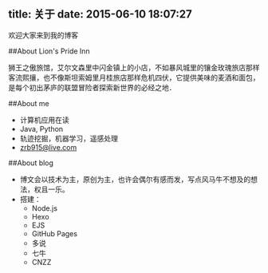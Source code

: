 ﻿title: 关于
date: 2015-06-10 18:07:27
---
欢迎大家来到我的博客

##About Lion's Pride Inn

狮王之傲旅馆，艾尔文森里中闪金镇上的小店，不如暴风城里的镶金玫瑰旅店那样客流熙攘，也不像斯坦索姆里月桂旅店那样危机四伏，它提供美味的麦酒和面包，是每个初出茅庐的联盟冒险者探索新世界的必经之地．

##About me

- 计算机应用在读
- Java,  Python
- 轨迹挖掘，机器学习，遥感处理
- zrb915@live.com

##About blog

- 博文会以技术为主，原创为主，也许会偶尔有感而发，写点风马牛不想及的想法，权且一乐。
- 搭建：
	- Node.js
	- Hexo
	- EJS
	- GitHub Pages
	- 多说
	- 七牛
	- CNZZ


